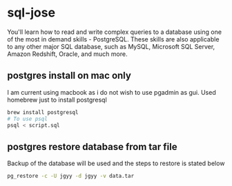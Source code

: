 # sql-jose
You'll learn how to read and write complex queries to a database using one of the most in demand skills - PostgreSQL. These skills are also applicable to any other major SQL database, such as MySQL, Microsoft SQL Server, Amazon Redshift, Oracle, and much more.

## postgres install on mac only
I am current using macbook as i do not wish to use pgadmin as gui. Used homebrew just to install postgresql

```bash
brew install postgresql
# To use psql
psql < script.sql
```

## postgres restore database from tar file
Backup of the database will be used and the steps to restore is stated below

```bash
pg_restore -c -U jgyy -d jgyy -v data.tar
```
